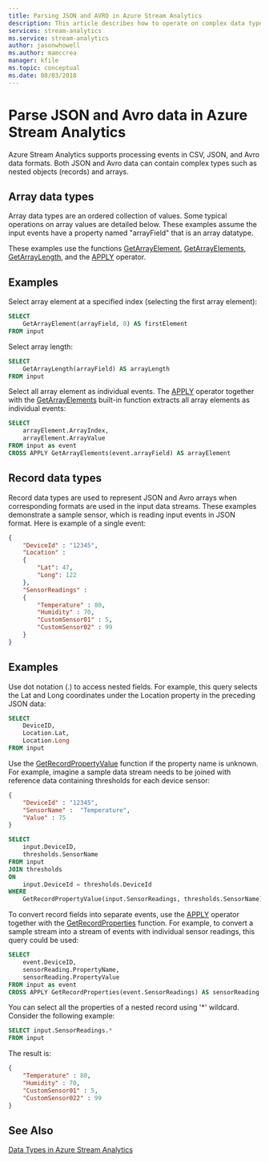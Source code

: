 ```yaml
---
title: Parsing JSON and AVRO in Azure Stream Analytics
description: This article describes how to operate on complex data types like arrays, JSON, CSV formatted data.
services: stream-analytics
ms.service: stream-analytics
author: jasonwhowell
ms.author: mamccrea
manager: kfile
ms.topic: conceptual
ms.date: 08/03/2018
---
```

# Parse JSON and Avro data in Azure Stream Analytics

Azure Stream Analytics supports processing events in CSV, JSON, and Avro data formats. Both JSON and Avro data can contain complex types such as nested objects (records) and arrays. 
  
## Array data types  
Array data types are an ordered collection of values. Some typical operations on array values are detailed below. These examples assume the input events have a property named "arrayField" that is  an array datatype.

These examples use the functions [GetArrayElement](https://msdn.microsoft.com/azure/stream-analytics/reference/getarrayelement-azure-stream-analytics), [GetArrayElements](https://msdn.microsoft.com/azure/stream-analytics/reference/getarrayelements-azure-stream-analytics), [GetArrayLength](https://msdn.microsoft.com/azure/stream-analytics/reference/getarraylength-azure-stream-analytics), and the [APPLY](https://msdn.microsoft.com/azure/stream-analytics/reference/apply-azure-stream-analytics) operator.

## Examples  
 Select array element at a specified index (selecting the first array element):  
  
```SQL 
SELECT   
    GetArrayElement(arrayField, 0) AS firstElement  
FROM input  
```  
  
 Select array length:  
  
```SQL  
SELECT   
    GetArrayLength(arrayField) AS arrayLength  
FROM input  
```  
  
Select all array element as individual events. The [APPLY](https://msdn.microsoft.com/azure/stream-analytics/reference/apply-azure-stream-analytics) operator together with the [GetArrayElements](https://msdn.microsoft.com/azure/stream-analytics/reference/getarrayelements-azure-stream-analytics) built-in function extracts all array elements as individual events:  
  
```SQL  
SELECT   
    arrayElement.ArrayIndex,  
    arrayElement.ArrayValue  
FROM input as event  
CROSS APPLY GetArrayElements(event.arrayField) AS arrayElement  
```  
  
## Record data types  
Record data types are used to represent JSON and Avro arrays when corresponding formats are used in the input data streams. These examples demonstrate a sample sensor, which is reading input events in JSON format. Here is example of a single event:
  
```json  
{  
    "DeviceId" : "12345",  
    "Location" : 
    {
        "Lat": 47,
        "Long": 122 
    },  
    "SensorReadings" :  
    {  
        "Temperature" : 80,  
        "Humidity" : 70,  
        "CustomSensor01" : 5,  
        "CustomSensor02" : 99  
    }  
}  
```  
  
## Examples  
Use dot notation (.) to access nested fields. For example, this query selects the Lat and Long coordinates under the Location property in the preceding JSON data: 
  
```SQL  
SELECT  
    DeviceID,  
    Location.Lat,  
    Location.Long  
FROM input  
```  

Use the [GetRecordPropertyValue](https://msdn.microsoft.com/azure/stream-analytics/reference/getrecordpropertyvalue-azure-stream-analytics) function if the property name is unknown. For example, imagine a sample data stream needs to be joined with reference data containing thresholds for each device sensor:  

```json  
{  
    "DeviceId" : "12345",  
    "SensorName" :  "Temperature",
    "Value" : 75
}  
```  
  
```SQL  
SELECT  
    input.DeviceID,  
    thresholds.SensorName  
FROM input  
JOIN thresholds  
ON  
    input.DeviceId = thresholds.DeviceId  
WHERE  
    GetRecordPropertyValue(input.SensorReadings, thresholds.SensorName) > thresholds.Value  
```  
  
To convert record fields into separate events, use the [APPLY](https://msdn.microsoft.com/azure/stream-analytics/reference/apply-azure-stream-analytics) operator together with the [GetRecordProperties](https://msdn.microsoft.com/azure/stream-analytics/reference/getrecordproperties-azure-stream-analytics) function. For example, to convert a sample stream into a stream of events with individual sensor readings, this query could be used:  
  
```SQL  
SELECT   
    event.DeviceID,  
    sensorReading.PropertyName,  
    sensorReading.PropertyValue  
FROM input as event  
CROSS APPLY GetRecordProperties(event.SensorReadings) AS sensorReading  
```  

You can select all the properties of a nested record using '*' wildcard. Consider the following example:  

```SQL  
SELECT input.SensorReadings.*  
FROM input  
```  

The result is:  

```json  
{  
    "Temperature" : 80,  
    "Humidity" : 70,  
    "CustomSensor01" : 5,  
    "CustomSensor022" : 99  
}  
```  
  
## See Also  
 [Data Types in Azure Stream Analytics](https://msdn.microsoft.com/azure/stream-analytics/reference/data-types-azure-stream-analytics)  

